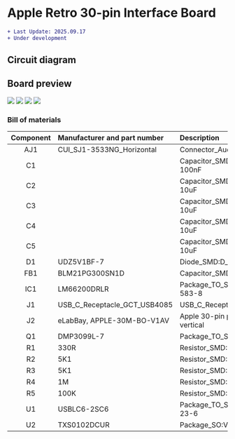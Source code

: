 # Apple Retro 30-pin Interface Board
```diff
+ Last Update: 2025.09.17
+ Under development
```

## Circuit diagram

## Board preview 
![](https://github.takahashi65.info/lib_img/github_gerber_30pininterfaceboard_board_front.webp)
![](https://github.takahashi65.info/lib_img/github_gerber_30pininterfaceboard_assembly_front.webp)
![](https://github.takahashi65.info/lib_img/github_gerber_30pininterfaceboard_board_rear.webp)
![](https://github.takahashi65.info/lib_img/github_gerber_30pininterfaceboard_assembly_rear.webp)

### Bill of materials
| Component| Manufacturer and part number | Description | Amount |
| :-: | :- | :- | -: |
|AJ1|CUI_SJ1-3533NG_Horizontal|Connector_Audio, Jack_3.5mm|1|
|C1||Capacitor_SMD:C_0805_2012, 100nF|1|
|C2||Capacitor_SMD:C_0805_2012, 10uF|1|
|C3||Capacitor_SMD:C_0805_2012, 10uF|1|
|C4||Capacitor_SMD:C_0805_2012, 10uF|1|
|C5||Capacitor_SMD:C_0805_2012, 10uF|1|
|D1|UDZ5V1BF-7|Diode_SMD:D_SOD-323|1|
|FB1|BLM21PG300SN1D|Capacitor_SMD:C_0805_2012|1|
|IC1|LM66200DRLR|Package_TO_SOT_SMD:SOT-583-8|1|
|J1|USB_C_Receptacle_GCT_USB4085|USB_C_Receptacle_USB2.0_16P|1|
|J2|eLabBay, APPLE-30M-BO-V1AV|Apple 30-pin plug, Male, vertical|1|  
|Q1|DMP3099L-7|Package_TO_SOT_SMD:SOT-23|1|
|R1|330R|Resistor_SMD:R_0805_2012|1|
|R2|5K1|Resistor_SMD:R_0805_2012|1|
|R3|5K1|Resistor_SMD:R_0805_2012|1|
|R4|1M|Resistor_SMD:R_0805_2012|1|
|R5|100K|Resistor_SMD:R_0805_2012|1|
|U1|USBLC6-2SC6|Package_TO_SOT_SMD:SOT-23-6|1|
|U2|TXS0102DCUR|Package_SO:VSSOP-8|1|
